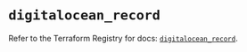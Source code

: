 # `digitalocean_record`

Refer to the Terraform Registry for docs: [`digitalocean_record`](https://registry.terraform.io/providers/digitalocean/digitalocean/2.49.1/docs/resources/record).
